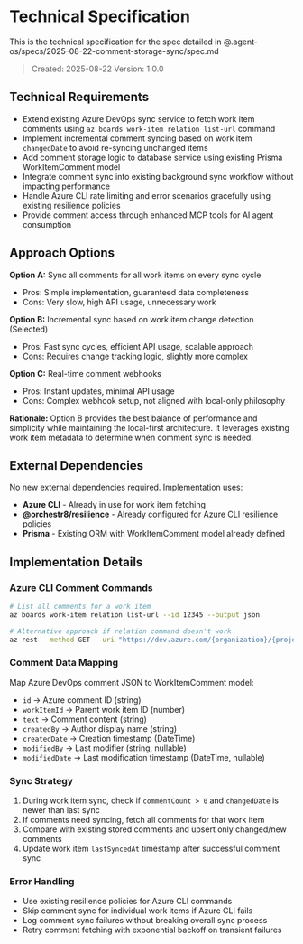 # Technical Specification

This is the technical specification for the spec detailed in @.agent-os/specs/2025-08-22-comment-storage-sync/spec.md

> Created: 2025-08-22
> Version: 1.0.0

## Technical Requirements

- Extend existing Azure DevOps sync service to fetch work item comments using `az boards work-item relation list-url` command
- Implement incremental comment syncing based on work item `changedDate` to avoid re-syncing unchanged items
- Add comment storage logic to database service using existing Prisma WorkItemComment model
- Integrate comment sync into existing background sync workflow without impacting performance
- Handle Azure CLI rate limiting and error scenarios gracefully using existing resilience policies
- Provide comment access through enhanced MCP tools for AI agent consumption

## Approach Options

**Option A:** Sync all comments for all work items on every sync cycle
- Pros: Simple implementation, guaranteed data completeness
- Cons: Very slow, high API usage, unnecessary work

**Option B:** Incremental sync based on work item change detection (Selected)
- Pros: Fast sync cycles, efficient API usage, scalable approach
- Cons: Requires change tracking logic, slightly more complex

**Option C:** Real-time comment webhooks
- Pros: Instant updates, minimal API usage
- Cons: Complex webhook setup, not aligned with local-only philosophy

**Rationale:** Option B provides the best balance of performance and simplicity while maintaining the local-first architecture. It leverages existing work item metadata to determine when comment sync is needed.

## External Dependencies

No new external dependencies required. Implementation uses:
- **Azure CLI** - Already in use for work item fetching
- **@orchestr8/resilience** - Already configured for Azure CLI resilience policies
- **Prisma** - Existing ORM with WorkItemComment model already defined

## Implementation Details

### Azure CLI Comment Commands

```bash
# List all comments for a work item
az boards work-item relation list-url --id 12345 --output json

# Alternative approach if relation command doesn't work
az rest --method GET --uri "https://dev.azure.com/{organization}/{project}/_apis/wit/workItems/{id}/comments?api-version=7.0"
```

### Comment Data Mapping

Map Azure DevOps comment JSON to WorkItemComment model:
- `id` → Azure comment ID (string)
- `workItemId` → Parent work item ID (number)
- `text` → Comment content (string)
- `createdBy` → Author display name (string)
- `createdDate` → Creation timestamp (DateTime)
- `modifiedBy` → Last modifier (string, nullable)
- `modifiedDate` → Last modification timestamp (DateTime, nullable)

### Sync Strategy

1. During work item sync, check if `commentCount > 0` and `changedDate` is newer than last sync
2. If comments need syncing, fetch all comments for that work item
3. Compare with existing stored comments and upsert only changed/new comments
4. Update work item `lastSyncedAt` timestamp after successful comment sync

### Error Handling

- Use existing resilience policies for Azure CLI commands
- Skip comment sync for individual work items if Azure CLI fails
- Log comment sync failures without breaking overall sync process
- Retry comment fetching with exponential backoff on transient failures